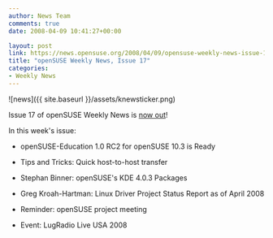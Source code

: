 ```yaml
---
author: News Team
comments: true
date: 2008-04-09 10:41:27+00:00

layout: post
link: https://news.opensuse.org/2008/04/09/opensuse-weekly-news-issue-17/
title: "openSUSE Weekly News, Issue 17"
categories:
- Weekly News
---
```



![news]({{ site.baseurl }}/assets/knewsticker.png)

Issue 17 of openSUSE Weekly News is [now out](http://en.opensuse.org/OpenSUSE_Weekly_News/17)!

In this week's issue:




  * openSUSE-Education 1.0 RC2 for openSUSE 10.3 is Ready


  * Tips and Tricks: Quick host-to-host transfer


  * Stephan Binner: openSUSE's KDE 4.0.3 Packages


  * Greg Kroah-Hartman: Linux Driver Project Status Report as of April 2008


  * Reminder: openSUSE project meeting


  * Event: LugRadio Live USA 2008


		
